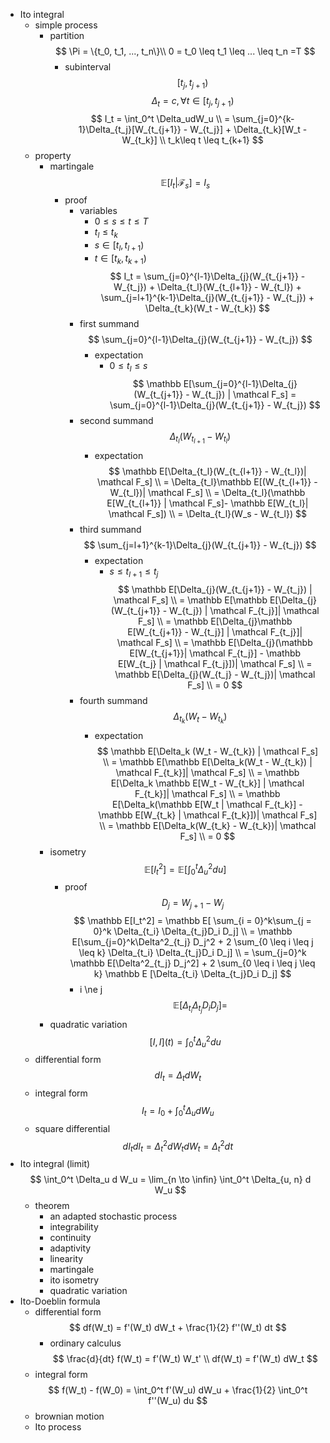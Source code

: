 - Ito integral
    - simple process
        - partition
            $$ \Pi = \{t_0, t_1, ..., t_n\}\\ 0 = t_0 \leq t_1 \leq ... \leq t_n =T $$
            - subinterval
                $$ [t_j, t_{j+1}) $$
        $$ \Delta_t = c, \forall t \in [t_j, t_{j+1}) $$
    $$ I_t = \int_0^t \Delta_udW_u \\ = \sum_{j=0}^{k-1}\Delta_{t_j}[W_{t_{j+1}} - W_{t_j}] + \Delta_{t_k}[W_t - W_{t_k}] \\ t_k\leq t \leq t_{k+1} $$
    - property
        - martingale
            $$ \mathbb E[I_t | \mathcal F_s] = I_s $$
            - proof
                - variables
                    - $0 \leq s \leq t \leq T$
                    - $t_l \leq t_k$
                    - $s \in [t_l, t_{l+1})$
                    - $t \in [t_k, t_{k+1})$
                $$ I_t = \sum_{j=0}^{l-1}\Delta_{j}(W_{t_{j+1}} - W_{t_j}) + \Delta_{t_l}(W_{t_{l+1}} - W_{t_l}) + \sum_{j=l+1}^{k-1}\Delta_{j}(W_{t_{j+1}} - W_{t_j}) + \Delta_{t_k}(W_t - W_{t_k}) $$
                - first summand
                    $$ \sum_{j=0}^{l-1}\Delta_{j}(W_{t_{j+1}} - W_{t_j}) $$
                    - expectation
                        - $0 \leq t_l \leq s$
                        $$ \mathbb E[\sum_{j=0}^{l-1}\Delta_{j}(W_{t_{j+1}} - W_{t_j}) | \mathcal F_s] = \sum_{j=0}^{l-1}\Delta_{j}(W_{t_{j+1}} - W_{t_j}) $$
                - second summand
                    $$ \Delta_{t_l}(W_{t_{l+1}} - W_{t_l}) $$
                    - expectation
                        $$ \mathbb E[\Delta_{t_l}(W_{t_{l+1}} - W_{t_l})| \mathcal F_s] \\ = \Delta_{t_l}\mathbb E[(W_{t_{l+1}} - W_{t_l})| \mathcal F_s] \\ = \Delta_{t_l}(\mathbb E[W_{t_{l+1}} | \mathcal F_s]- \mathbb E[W_{t_l}| \mathcal F_s]) \\ = \Delta_{t_l}(W_s - W_{t_l}) $$
                - third summand
                    $$ \sum_{j=l+1}^{k-1}\Delta_{j}(W_{t_{j+1}} - W_{t_j}) $$
                    - expectation
                        - $s \leq t_{l+1} \leq t_j$
                        $$ \mathbb E[\Delta_{j}(W_{t_{j+1}} - W_{t_j}) | \mathcal F_s] \\ = \mathbb E[\mathbb E[\Delta_{j}(W_{t_{j+1}} - W_{t_j}) | \mathcal F_{t_j}]| \mathcal F_s] \\ = \mathbb E[\Delta_{j}\mathbb E[W_{t_{j+1}} - W_{t_j}] | \mathcal F_{t_j}]| \mathcal F_s] \\ = \mathbb E[\Delta_{j}(\mathbb E[W_{t_{j+1}}| \mathcal F_{t_j}] - \mathbb E[W_{t_j} | \mathcal F_{t_j}])| \mathcal F_s] \\ = \mathbb E[\Delta_{j}(W_{t_j} - W_{t_j})| \mathcal F_s] \\ = 0 $$
                - fourth summand
                    $$ \Delta_{t_k}(W_t - W_{t_k}) $$
                    - expectation
                        $$ \mathbb E[\Delta_k (W_t - W_{t_k}) | \mathcal F_s] \\ = \mathbb E[\mathbb E[\Delta_k(W_t - W_{t_k}) | \mathcal F_{t_k}]| \mathcal F_s] \\ = \mathbb E[\Delta_k \mathbb E[W_t - W_{t_k}] | \mathcal F_{t_k}]| \mathcal F_s] \\ = \mathbb E[\Delta_k(\mathbb E[W_t | \mathcal F_{t_k}] - \mathbb E[W_{t_k} | \mathcal F_{t_k}])| \mathcal F_s] \\ = \mathbb E[\Delta_k(W_{t_k} - W_{t_k})| \mathcal F_s] \\ = 0 $$
        - isometry
            $$ \mathbb E[I_t^2] = \mathbb E [\int_0^t \Delta^2_u du] $$
            - proof
                $$ D_j = W_{j+1} - W_j $$
                $$ \mathbb E[I_t^2] = \mathbb E[ \sum_{i = 0}^k\sum_{j = 0}^k \Delta_{t_i} \Delta_{t_j}D_i D_j] \\ = \mathbb E[\sum_{j=0}^k\Delta^2_{t_j} D_j^2 + 2 \sum_{0 \leq i \leq j \leq k} \Delta_{t_i} \Delta_{t_j}D_i D_j] \\ = \sum_{j=0}^k \mathbb E[\Delta^2_{t_j} D_j^2] + 2 \sum_{0 \leq i \leq j \leq k} \mathbb E [\Delta_{t_i} \Delta_{t_j}D_i D_j] $$
                - i \ne j
                    $$ \mathbb E[\Delta_{t_i} \Delta_{t_j}D_i D_j ] = $$
        - quadratic variation
            $$ [I, I](t) = \int_0^t \Delta^2_u du $$
    - differential form
        $$ d I_t = \Delta_t d W_t $$
    - integral form
        $$ I_t = I_0 + \int_0^t\Delta_u dW_u $$
    - square differential
        $$ d I_t dI_t = \Delta^2_t d W_t dW_t = \Delta^2_t dt $$
- Ito integral (limit)
    $$ \int_0^t \Delta_u d W_u = \lim_{n \to \infin} \int_0^t \Delta_{u, n} d W_u $$
    - theorem
        - an adapted stochastic process
        - integrability
        - continuity
        - adaptivity
        - linearity
        - martingale
        - ito isometry
        - quadratic variation
- Ito-Doeblin formula
    - differential form
        $$ df(W_t) = f'(W_t) dW_t + \frac{1}{2} f''(W_t) dt $$
        - ordinary calculus
            $$ \frac{d}{dt} f(W_t) = f'(W_t) W_t' \\ df(W_t) = f'(W_t) dW_t $$
    - integral form
        $$ f(W_t) - f(W_0) = \int_0^t f'(W_u) dW_u + \frac{1}{2} \int_0^t f''(W_u) du $$
    - brownian motion
    - Ito process